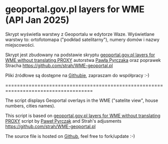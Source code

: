 # geoportal.gov.pl layers for WME (API Jan 2025)
Skrypt wyświetla warstwy z Geoportalu w edytorze Waze. Wyświetlane warstwy to: ortofotomapa ("podkład satelitarny"), numery domów i nazwy miejscowości.

Skrypt jest zbudowany na podstawie skryptu [geoportal.gov.pl layers for WME without translating PROXY](https://greasyfork.org/en/scripts/10611-geoportal-gov-pl-layers-for-wme-without-translating-proxy) autorstwa [Pawła Pyrczaka](https://greasyfork.org/en/users/9996-pawe%C5%82-pyrczak) oraz poprawek Stracha https://github.com/strah/WME-geoportal.pl 

Pliki źródłowe są dostępne na [Githubie](https://github.com/kmarud/WME-geoportal.pl), zapraszam do współpracy :-)

====================================================================================

The script displays Geoportal overlays in the WME ("satelite view", house numbers, cities names).

This script is based on [geoportal.gov.pl layers for WME without translating PROXY](https://greasyfork.org/en/scripts/10611-geoportal-gov-pl-layers-for-wme-without-translating-proxy) script by [Paweł Pyrczak](https://greasyfork.org/en/users/9996-pawe%C5%82-pyrczak) and Strah's adjusments https://github.com/strah/WME-geoportal.pl

The source file is hosted on [Github](https://github.com/kmarud/WME-geoportal.pl), feel free to fork/update :-)
